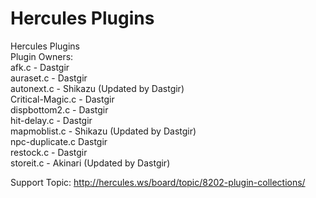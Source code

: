 Hercules Plugins
===========

Hercules Plugins<br/>
Plugin Owners:<br/>
  afk.c - Dastgir<br/>
  auraset.c - Dastgir<br/>
  autonext.c - Shikazu (Updated by Dastgir)<br/>
  Critical-Magic.c - Dastgir<br/>
  dispbottom2.c - Dastgir<br/>
  hit-delay.c - Dastgir<br/>
  mapmoblist.c - Shikazu (Updated by Dastgir)<br/>
  npc-duplicate.c Dastgir<br/>
  restock.c - Dastgir<br/>
  storeit.c - Akinari (Updated by Dastgir)<br/>

Support Topic: http://hercules.ws/board/topic/8202-plugin-collections/